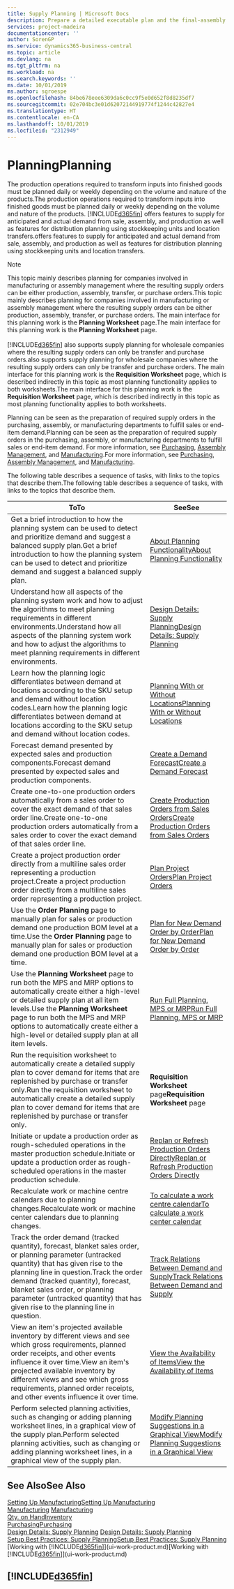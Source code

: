 ```yaml
---
title: Supply Planning | Microsoft Docs
description: Prepare a detailed executable plan and the final-assembly production schedule for sales and production demand.
services: project-madeira
documentationcenter: ''
author: SorenGP
ms.service: dynamics365-business-central
ms.topic: article
ms.devlang: na
ms.tgt_pltfrm: na
ms.workload: na
ms.search.keywords: ''
ms.date: 10/01/2019
ms.author: sgroespe
ms.openlocfilehash: 84be678eee6309da6c0cc9f5e0d652f8d8235df7
ms.sourcegitcommit: 02e704bc3e01d62072144919774f1244c42827e4
ms.translationtype: HT
ms.contentlocale: en-CA
ms.lasthandoff: 10/01/2019
ms.locfileid: "2312949"
---
```

# <a name="planning"></a><span data-ttu-id="ec0d1-103">Planning</span><span class="sxs-lookup"><span data-stu-id="ec0d1-103">Planning</span></span>
<span data-ttu-id="ec0d1-104">The production operations required to transform inputs into finished goods must be planned daily or weekly depending on the volume and nature of the products.</span><span class="sxs-lookup"><span data-stu-id="ec0d1-104">The production operations required to transform inputs into finished goods must be planned daily or weekly depending on the volume and nature of the products.</span></span> [!INCLUDE[d365fin](includes/d365fin_md.md)] <span data-ttu-id="ec0d1-105">offers features to supply for anticipated and actual demand from sale, assembly, and production as well as features for distribution planning using stockkeeping units and location transfers.</span><span class="sxs-lookup"><span data-stu-id="ec0d1-105">offers features to supply for anticipated and actual demand from sale, assembly, and production as well as features for distribution planning using stockkeeping units and location transfers.</span></span>

> [!NOTE]
> <span data-ttu-id="ec0d1-106">This topic mainly describes planning for companies involved in manufacturing or assembly management where the resulting supply orders can be either production, assembly, transfer, or purchase orders.</span><span class="sxs-lookup"><span data-stu-id="ec0d1-106">This topic mainly describes planning for companies involved in manufacturing or assembly management where the resulting supply orders can be either production, assembly, transfer, or purchase orders.</span></span> <span data-ttu-id="ec0d1-107">The main interface for this planning work is the **Planning Worksheet** page.</span><span class="sxs-lookup"><span data-stu-id="ec0d1-107">The main interface for this planning work is the **Planning Worksheet** page.</span></span><br /><br />
> [!INCLUDE[d365fin](includes/d365fin_md.md)] <span data-ttu-id="ec0d1-108">also supports supply planning for wholesale companies where the resulting supply orders can only be transfer and purchase orders.</span><span class="sxs-lookup"><span data-stu-id="ec0d1-108">also supports supply planning for wholesale companies where the resulting supply orders can only be transfer and purchase orders.</span></span> <span data-ttu-id="ec0d1-109">The main interface for this planning work is the **Requisition Worksheet** page, which is described indirectly in this topic as most planning functionality applies to both worksheets.</span><span class="sxs-lookup"><span data-stu-id="ec0d1-109">The main interface for this planning work is the **Requisition Worksheet** page, which is described indirectly in this topic as most planning functionality applies to both worksheets.</span></span>

<span data-ttu-id="ec0d1-110">Planning can be seen as the preparation of required supply orders in the purchasing, assembly, or manufacturing departments to fulfill sales or end-item demand.</span><span class="sxs-lookup"><span data-stu-id="ec0d1-110">Planning can be seen as the preparation of required supply orders in the purchasing, assembly, or manufacturing departments to fulfill sales or end-item demand.</span></span> <span data-ttu-id="ec0d1-111">For more information, see [Purchasing](purchasing-manage-purchasing.md), [Assembly Management](assembly-assemble-items.md), and [Manufacturing](production-manage-manufacturing.md).</span><span class="sxs-lookup"><span data-stu-id="ec0d1-111">For more information, see [Purchasing](purchasing-manage-purchasing.md), [Assembly Management](assembly-assemble-items.md), and [Manufacturing](production-manage-manufacturing.md).</span></span>

<span data-ttu-id="ec0d1-112">The following table describes a sequence of tasks, with links to the topics that describe them.</span><span class="sxs-lookup"><span data-stu-id="ec0d1-112">The following table describes a sequence of tasks, with links to the topics that describe them.</span></span>   

|<span data-ttu-id="ec0d1-113">**To**</span><span class="sxs-lookup"><span data-stu-id="ec0d1-113">**To**</span></span>|<span data-ttu-id="ec0d1-114">**See**</span><span class="sxs-lookup"><span data-stu-id="ec0d1-114">**See**</span></span>|  
|------------|-------------|  
|<span data-ttu-id="ec0d1-115">Get a brief introduction to how the planning system can be used to detect and prioritize demand and suggest a balanced supply plan.</span><span class="sxs-lookup"><span data-stu-id="ec0d1-115">Get a brief introduction to how the planning system can be used to detect and prioritize demand and suggest a balanced supply plan.</span></span>|[<span data-ttu-id="ec0d1-116">About Planning Functionality</span><span class="sxs-lookup"><span data-stu-id="ec0d1-116">About Planning Functionality</span></span>](production-about-planning-functionality.md)|
|<span data-ttu-id="ec0d1-117">Understand how all aspects of the planning system work and how to adjust the algorithms to meet planning requirements in different environments.</span><span class="sxs-lookup"><span data-stu-id="ec0d1-117">Understand how all aspects of the planning system work and how to adjust the algorithms to meet planning requirements in different environments.</span></span>|[<span data-ttu-id="ec0d1-118">Design Details: Supply Planning</span><span class="sxs-lookup"><span data-stu-id="ec0d1-118">Design Details: Supply Planning</span></span>](design-details-supply-planning.md)|
|<span data-ttu-id="ec0d1-119">Learn how the planning logic differentiates between demand at locations according to the SKU setup and demand without location codes.</span><span class="sxs-lookup"><span data-stu-id="ec0d1-119">Learn how the planning logic differentiates between demand at locations according to the SKU setup and demand without location codes.</span></span>|[<span data-ttu-id="ec0d1-120">Planning With or Without Locations</span><span class="sxs-lookup"><span data-stu-id="ec0d1-120">Planning With or Without Locations</span></span>](production-planning-with-without-locations.md)|
|<span data-ttu-id="ec0d1-121">Forecast demand presented by expected sales and production components.</span><span class="sxs-lookup"><span data-stu-id="ec0d1-121">Forecast demand presented by expected sales and production components.</span></span>|[<span data-ttu-id="ec0d1-122">Create a Demand Forecast</span><span class="sxs-lookup"><span data-stu-id="ec0d1-122">Create a Demand Forecast</span></span>](production-how-to-create-a-forecast.md)|  
|<span data-ttu-id="ec0d1-123">Create one-to-one production orders automatically from a sales order to cover the exact demand of that sales order line.</span><span class="sxs-lookup"><span data-stu-id="ec0d1-123">Create one-to-one production orders automatically from a sales order to cover the exact demand of that sales order line.</span></span>|[<span data-ttu-id="ec0d1-124">Create Production Orders from Sales Orders</span><span class="sxs-lookup"><span data-stu-id="ec0d1-124">Create Production Orders from Sales Orders</span></span>](production-how-to-create-production-orders-from-sales-orders.md)|
|<span data-ttu-id="ec0d1-125">Create a project production order directly from a multiline sales order representing a production project.</span><span class="sxs-lookup"><span data-stu-id="ec0d1-125">Create a project production order directly from a multiline sales order representing a production project.</span></span>|[<span data-ttu-id="ec0d1-126">Plan Project Orders</span><span class="sxs-lookup"><span data-stu-id="ec0d1-126">Plan Project Orders</span></span>](production-how-to-plan-project-orders.md)|
|<span data-ttu-id="ec0d1-127">Use the **Order Planning** page to manually plan for sales or production demand one production BOM level at a time.</span><span class="sxs-lookup"><span data-stu-id="ec0d1-127">Use the **Order Planning** page to manually plan for sales or production demand one production BOM level at a time.</span></span>|[<span data-ttu-id="ec0d1-128">Plan for New Demand Order by Order</span><span class="sxs-lookup"><span data-stu-id="ec0d1-128">Plan for New Demand Order by Order</span></span>](production-how-to-plan-for-new-demand.md)|
|<span data-ttu-id="ec0d1-129">Use the **Planning Worksheet** page to run both the MPS and MRP options to automatically create either a high-level or detailed supply plan at all item levels.</span><span class="sxs-lookup"><span data-stu-id="ec0d1-129">Use the **Planning Worksheet** page to run both the MPS and MRP options to automatically create either a high-level or detailed supply plan at all item levels.</span></span>|[<span data-ttu-id="ec0d1-130">Run Full Planning, MPS or MRP</span><span class="sxs-lookup"><span data-stu-id="ec0d1-130">Run Full Planning, MPS or MRP</span></span>](production-how-to-run-mps-and-mrp.md)|
|<span data-ttu-id="ec0d1-131">Run the requisition worksheet to automatically create a detailed supply plan to cover demand for items that are replenished by purchase or transfer only.</span><span class="sxs-lookup"><span data-stu-id="ec0d1-131">Run the requisition worksheet to automatically create a detailed supply plan to cover demand for items that are replenished by purchase or transfer only.</span></span>|<span data-ttu-id="ec0d1-132">**Requisition Worksheet** page</span><span class="sxs-lookup"><span data-stu-id="ec0d1-132">**Requisition Worksheet** page</span></span>|  
|<span data-ttu-id="ec0d1-133">Initiate or update a production order as rough-scheduled operations in the master production schedule.</span><span class="sxs-lookup"><span data-stu-id="ec0d1-133">Initiate or update a production order as rough-scheduled operations in the master production schedule.</span></span>|[<span data-ttu-id="ec0d1-134">Replan or Refresh Production Orders Directly</span><span class="sxs-lookup"><span data-stu-id="ec0d1-134">Replan or Refresh Production Orders Directly</span></span>](production-how-to-replan-refresh-production-orders.md)|
|<span data-ttu-id="ec0d1-135">Recalculate work or machine centre calendars due to planning changes.</span><span class="sxs-lookup"><span data-stu-id="ec0d1-135">Recalculate work or machine center calendars due to planning changes.</span></span>|[<span data-ttu-id="ec0d1-136">To calculate a work centre calendar</span><span class="sxs-lookup"><span data-stu-id="ec0d1-136">To calculate a work center calendar</span></span>](production-how-to-create-work-center-calendars.md#to-calculate-a-work-center-calendar)|
|<span data-ttu-id="ec0d1-137">Track the order demand (tracked quantity), forecast, blanket sales order, or planning parameter (untracked quantity) that has given rise to the planning line in question.</span><span class="sxs-lookup"><span data-stu-id="ec0d1-137">Track the order demand (tracked quantity), forecast, blanket sales order, or planning parameter (untracked quantity) that has given rise to the planning line in question.</span></span>|[<span data-ttu-id="ec0d1-138">Track Relations Between Demand and Supply</span><span class="sxs-lookup"><span data-stu-id="ec0d1-138">Track Relations Between Demand and Supply</span></span>](production-how-track-demand-supply.md)|
|<span data-ttu-id="ec0d1-139">View an item's projected available inventory by different views and see which gross requirements, planned order receipts, and other events influence it over time.</span><span class="sxs-lookup"><span data-stu-id="ec0d1-139">View an item's projected available inventory by different views and see which gross requirements, planned order receipts, and other events influence it over time.</span></span>|[<span data-ttu-id="ec0d1-140">View the Availability of Items</span><span class="sxs-lookup"><span data-stu-id="ec0d1-140">View the Availability of Items</span></span>](inventory-how-availability-overview.md)|  
|<span data-ttu-id="ec0d1-141">Perform selected planning activities, such as changing or adding planning worksheet lines, in a graphical view of the supply plan.</span><span class="sxs-lookup"><span data-stu-id="ec0d1-141">Perform selected planning activities, such as changing or adding planning worksheet lines, in a graphical view of the supply plan.</span></span>|[<span data-ttu-id="ec0d1-142">Modify Planning Suggestions in a Graphical View</span><span class="sxs-lookup"><span data-stu-id="ec0d1-142">Modify Planning Suggestions in a Graphical View</span></span>](production-how-to-modify-planning-suggestions-in-a-graphical-view.md)|

## <a name="see-also"></a><span data-ttu-id="ec0d1-143">See Also</span><span class="sxs-lookup"><span data-stu-id="ec0d1-143">See Also</span></span>
[<span data-ttu-id="ec0d1-144">Setting Up Manufacturing</span><span class="sxs-lookup"><span data-stu-id="ec0d1-144">Setting Up Manufacturing</span></span>](production-configure-production-processes.md)  
<span data-ttu-id="ec0d1-145">[Manufacturing](production-manage-manufacturing.md)  </span><span class="sxs-lookup"><span data-stu-id="ec0d1-145">[Manufacturing](production-manage-manufacturing.md)  </span></span>  
[<span data-ttu-id="ec0d1-146">Qty. on Hand</span><span class="sxs-lookup"><span data-stu-id="ec0d1-146">Inventory</span></span>](inventory-manage-inventory.md)  
[<span data-ttu-id="ec0d1-147">Purchasing</span><span class="sxs-lookup"><span data-stu-id="ec0d1-147">Purchasing</span></span>](purchasing-manage-purchasing.md)  
<span data-ttu-id="ec0d1-148">[Design Details: Supply Planning](design-details-supply-planning.md) </span><span class="sxs-lookup"><span data-stu-id="ec0d1-148">[Design Details: Supply Planning](design-details-supply-planning.md) </span></span>  
[<span data-ttu-id="ec0d1-149">Setup Best Practices: Supply Planning</span><span class="sxs-lookup"><span data-stu-id="ec0d1-149">Setup Best Practices: Supply Planning</span></span>](setup-best-practices-supply-planning.md)  
<span data-ttu-id="ec0d1-150">[Working with [!INCLUDE[d365fin](includes/d365fin_md.md)]](ui-work-product.md)</span><span class="sxs-lookup"><span data-stu-id="ec0d1-150">[Working with [!INCLUDE[d365fin](includes/d365fin_md.md)]](ui-work-product.md)</span></span>

## [!INCLUDE[d365fin](includes/free_trial_md.md)]  

